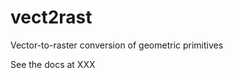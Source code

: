 # vect2rast

Vector-to-raster conversion of geometric primitives

See the docs at XXX

<!-- Local Variables: -->
<!-- fill-column: 80 -->
<!-- End: -->
